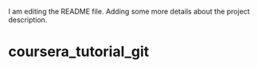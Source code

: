I am editing the README file. Adding some more details about the project description.
# coursera_tutorial_git
